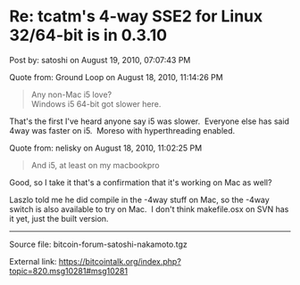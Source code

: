 # Re: tcatm's 4-way SSE2 for Linux 32/64-bit is in 0.3.10

Post by: satoshi on August 19, 2010, 07:07:43 PM

Quote from: Ground Loop on August 18, 2010, 11:14:26 PM

> Any non-Mac i5 love?<br>
> Windows i5 64-bit got slower here.

That's the first I've heard anyone say i5 was slower. &nbsp;Everyone else has said 4way was faster on i5. &nbsp;Moreso with hyperthreading enabled.

Quote from: nelisky on August 18, 2010, 11:02:25 PM

> And i5, at least on my macbookpro

Good, so I take it that's a confirmation that it's working on Mac as well?

Laszlo told me he did compile in the -4way stuff on Mac, so the -4way switch is also available to try on Mac. &nbsp;I don't think makefile.osx on SVN has it yet, just the built version.

---

Source file: bitcoin-forum-satoshi-nakamoto.tgz

External link: https://bitcointalk.org/index.php?topic=820.msg10281#msg10281
